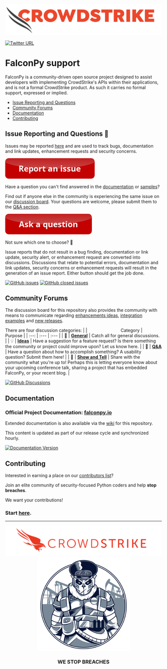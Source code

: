 ![CrowdStrike FalconPy](https://raw.githubusercontent.com/CrowdStrike/falconpy/main/docs/asset/cs-logo.png)

[![Twitter URL](https://img.shields.io/twitter/url?label=Follow%20%40CrowdStrike&style=social&url=https%3A%2F%2Ftwitter.com%2FCrowdStrike)](https://twitter.com/CrowdStrike)

# FalconPy support
FalconPy is a community-driven open source project designed to assist developers with implementing CrowdStrike's APIs within their applications, and is not a formal CrowdStrike product.
As such it carries no formal support, expressed or implied.

- [Issue Reporting and Questions](#issue-reporting-and-questions-bug)
- [Community Forums](#community-forums)
- [Documentation](#documentation)
- [Contributing](#contributing)

## Issue Reporting and Questions :bug:

Issues may be reported [here](https://github.com/CrowdStrike/falconpy/issues/new/choose) and are used to track bugs, documentation and link updates, enhancement requests and security concerns. 

[![Report Issue](https://raw.githubusercontent.com/CrowdStrike/falconpy/main/docs/asset/report-issue.png)](https://github.com/CrowdStrike/falconpy/issues/new/choose)

Have a question you can't find answered in the [documentation](https://falconpy.io) or [samples](https://github.com/CrowdStrike/falconpy/tree/main/samples)?

Find out if anyone else in the community is experiencing the same issue on our [discussion board](#community-forums). 
Your questions are welcome, please submit them to the [Q&A section](https://github.com/CrowdStrike/falconpy/discussions?discussions_q=category%3AQ%26A).

[![Discussions](https://raw.githubusercontent.com/CrowdStrike/falconpy/main/docs/asset/ask-a-question.png)](https://github.com/CrowdStrike/falconpy/discussions?discussions_q=category%3AQ%26A)

Not sure which one to choose? :thinking:

Issue reports that do not result in a bug finding, documentation or link update, security alert, or enhancement request are converted into discussions. Discussions that relate to potential errors, documentation and link updates, security concerns or enhancement requests will result in the generation of an issue report. Either button should get the job done.

[![GitHub issues](https://img.shields.io/github/issues-raw/crowdstrike/falconpy?logo=github)](https://github.com/CrowdStrike/falconpy/issues?q=is%3Aopen+is%3Aissue)
[![GitHub closed issues](https://img.shields.io/github/issues-closed-raw/crowdstrike/falconpy?color=green&logo=github)](https://github.com/CrowdStrike/falconpy/issues?q=is%3Aissue+is%3Aclosed)

## Community Forums
The discussion board for this repository also provides the community with means to communicate regarding [enhancements ideas](https://github.com/CrowdStrike/falconpy/discussions?discussions_q=category%3AIdeas), [integration examples](https://github.com/CrowdStrike/falconpy/discussions/496) and [new releases](https://github.com/CrowdStrike/falconpy/discussions?discussions_q=category%3A%22Show+and+tell%22).

There are four discussion categories:
| | <img width=100> Category | <BR/> Purpose |
| :--: | :--- | :--- |
| :speech_balloon: | [**General**](https://github.com/CrowdStrike/falconpy/discussions?discussions_q=category%3AGeneral) | Catch all for general discussions. |
| :bulb: | [**Ideas**](https://github.com/CrowdStrike/falconpy/discussions?discussions_q=category%3AIdeas) | Have a suggestion for a feature request? Is there something the community or project could improve upon? Let us know here. |
| :pray: | [**Q&A**](https://github.com/CrowdStrike/falconpy/discussions?discussions_q=category%3AQ%26A) | Have a question about how to accomplish something? A usability question? Submit them here! |
| :raised_hands: | [**Show and Tell**](https://github.com/CrowdStrike/falconpy/discussions?discussions_q=category%3A%22Show+and+tell%22) | Share with the community what you're up to! Perhaps this is letting everyone know about your upcoming conference talk, sharing a project that has embedded FalconPy, or your recent blog. |

[![GitHub Discussions](https://img.shields.io/github/discussions/CrowdStrike/falconpy?logo=github&logoColor=white)](https://github.com/CrowdStrike/falconpy/discussions)

## Documentation
### Official Project Documentation: [falconpy.io](https://falconpy.io)

Extended documentation is also available via the [wiki](https://github.com/CrowdStrike/falconpy/wiki) for this repository.

This content is updated as part of our release cycle and synchronized hourly.

[![Documentation Version](https://img.shields.io/endpoint?url=https%3A%2F%2Ffalconpy.io%2F_version.json&label=documentation%20version)](https://falconpy.io)

## Contributing
Interested in earning a place on our [contributors list](https://github.com/CrowdStrike/falconpy/blob/main/AUTHORS.md#contributors)?

Join an elite community of security-focused Python coders and help **stop breaches**.

We want your contributions!

### Start [here](https://github.com/CrowdStrike/falconpy/blob/main/CONTRIBUTING.md).

---


<p align="center"><img src="https://raw.githubusercontent.com/CrowdStrike/falconpy/main/docs/asset/cs-logo-footer.png"><BR/><img width="300px" src="https://raw.githubusercontent.com/CrowdStrike/falconpy/main/docs/asset/adversary-bear-1.png"></P>
<h3><P align="center">WE STOP BREACHES</P></h3>
